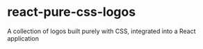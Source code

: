# react-pure-css-logos
A collection of logos built purely with CSS, integrated into a React application

